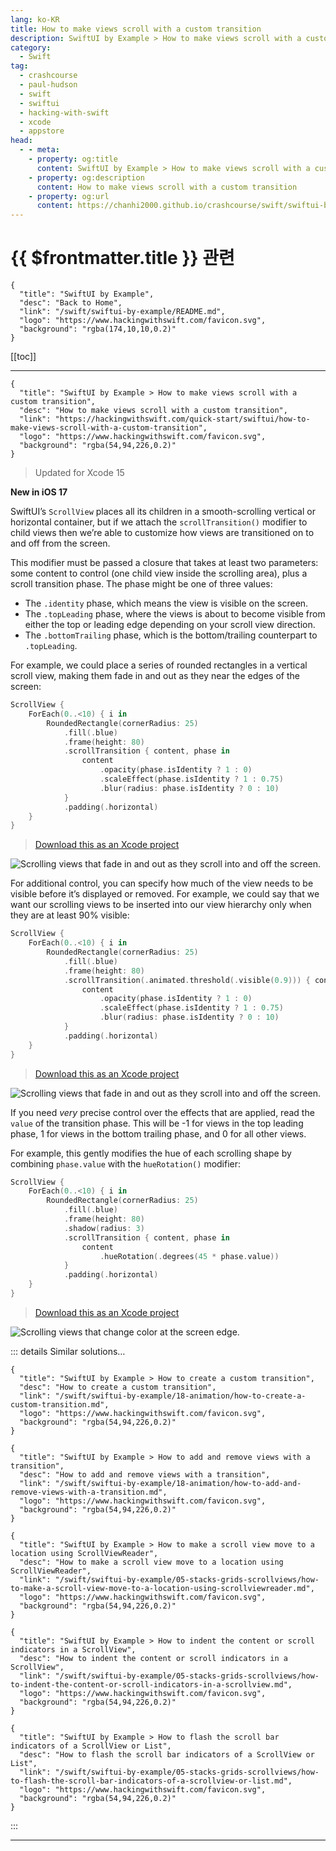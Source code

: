 ```yaml
---
lang: ko-KR
title: How to make views scroll with a custom transition
description: SwiftUI by Example > How to make views scroll with a custom transition
category:
  - Swift
tag: 
  - crashcourse
  - paul-hudson
  - swift
  - swiftui
  - hacking-with-swift
  - xcode
  - appstore
head:
  - - meta:
    - property: og:title
      content: SwiftUI by Example > How to make views scroll with a custom transition
    - property: og:description
      content: How to make views scroll with a custom transition
    - property: og:url
      content: https://chanhi2000.github.io/crashcourse/swift/swiftui-by-example/04-view-layout/how-to-make-views-scroll-with-a-custom-transition.html
---
```


# {{ $frontmatter.title }} 관련

```component VPCard
{
  "title": "SwiftUI by Example",
  "desc": "Back to Home",
  "link": "/swift/swiftui-by-example/README.md",
  "logo": "https://www.hackingwithswift.com/favicon.svg",
  "background": "rgba(174,10,10,0.2)"
}
```

[[toc]]

---

```component VPCard
{
  "title": "SwiftUI by Example > How to make views scroll with a custom transition",
  "desc": "How to make views scroll with a custom transition",
  "link": "https://hackingwithswift.com/quick-start/swiftui/how-to-make-views-scroll-with-a-custom-transition",
  "logo": "https://www.hackingwithswift.com/favicon.svg",
  "background": "rgba(54,94,226,0.2)"
}
```

> Updated for Xcode 15

**New in iOS 17**

SwiftUI’s `ScrollView` places all its children in a smooth-scrolling vertical or horizontal container, but if we attach the `scrollTransition()` modifier to child views then we’re able to customize how views are transitioned on to and off from the screen.

This modifier must be passed a closure that takes at least two parameters: some content to control (one child view inside the scrolling area), plus a scroll transition phase. The phase might be one of three values:

- The `.identity` phase, which means the view is visible on the screen.
- The `.topLeading` phase, where the views is about to become visible from either the top or leading edge depending on your scroll view direction.
- The `.bottomTrailing` phase, which is the bottom/trailing counterpart to `.topLeading`.

For example, we could place a series of rounded rectangles in a vertical scroll view, making them fade in and out as they near the edges of the screen:

```swift
ScrollView {
    ForEach(0..<10) { i in
        RoundedRectangle(cornerRadius: 25)
            .fill(.blue)
            .frame(height: 80)
            .scrollTransition { content, phase in
                content
                    .opacity(phase.isIdentity ? 1 : 0)
                    .scaleEffect(phase.isIdentity ? 1 : 0.75)
                    .blur(radius: phase.isIdentity ? 0 : 10)
            }
            .padding(.horizontal)
    }
}
```

> [<FontIcon icon="fas fa-file-zipper"/>Download this as an Xcode project](https://www.hackingwithswift.com/files/projects/swiftui/how-to-make-views-scroll-with-a-custom-transition-1.zip)

![Scrolling views that fade in and out as they scroll into and off the screen.](https://www.hackingwithswift.com/img/books/quick-start/swiftui/how-to-make-views-scroll-with-a-custom-transition-1~dark@2x.gif)

For additional control, you can specify how much of the view needs to be visible before it’s displayed or removed. For example, we could say that we want our scrolling views to be inserted into our view hierarchy only when they are at least 90% visible:

```swift
ScrollView {
    ForEach(0..<10) { i in
        RoundedRectangle(cornerRadius: 25)
            .fill(.blue)
            .frame(height: 80)
            .scrollTransition(.animated.threshold(.visible(0.9))) { content, phase in
                content
                    .opacity(phase.isIdentity ? 1 : 0)
                    .scaleEffect(phase.isIdentity ? 1 : 0.75)
                    .blur(radius: phase.isIdentity ? 0 : 10)
            }
            .padding(.horizontal)
    }
}
```

> [<FontIcon icon="fas fa-file-zipper"/>Download this as an Xcode project](https://www.hackingwithswift.com/files/projects/swiftui/how-to-make-views-scroll-with-a-custom-transition-2.zip)

![Scrolling views that fade in and out as they scroll into and off the screen.](https://www.hackingwithswift.com/img/books/quick-start/swiftui/how-to-make-views-scroll-with-a-custom-transition-2~dark@2x.gif)

If you need *very* precise control over the effects that are applied, read the `value` of the transition phase. This will be -1 for views in the top leading phase, 1 for views in the bottom trailing phase, and 0 for all other views.

For example, this gently modifies the hue of each scrolling shape by combining `phase.value` with the `hueRotation()` modifier:

```swift
ScrollView {
    ForEach(0..<10) { i in
        RoundedRectangle(cornerRadius: 25)
            .fill(.blue)
            .frame(height: 80)
            .shadow(radius: 3)
            .scrollTransition { content, phase in
                content
                    .hueRotation(.degrees(45 * phase.value))
            }
            .padding(.horizontal)
    }
}
```

> [<FontIcon icon="fas fa-file-zipper"/>Download this as an Xcode project](https://www.hackingwithswift.com/files/projects/swiftui/how-to-make-views-scroll-with-a-custom-transition-3.zip)

![Scrolling views that change color at the screen edge.](https://www.hackingwithswift.com/img/books/quick-start/swiftui/how-to-make-views-scroll-with-a-custom-transition-3~dark@2x.gif)

::: details Similar solutions…

```component VPCard
{
  "title": "SwiftUI by Example > How to create a custom transition",
  "desc": "How to create a custom transition",
  "link": "/swift/swiftui-by-example/18-animation/how-to-create-a-custom-transition.md",
  "logo": "https://www.hackingwithswift.com/favicon.svg",
  "background": "rgba(54,94,226,0.2)"
}
```

```component VPCard
{
  "title": "SwiftUI by Example > How to add and remove views with a transition",
  "desc": "How to add and remove views with a transition",
  "link": "/swift/swiftui-by-example/18-animation/how-to-add-and-remove-views-with-a-transition.md",
  "logo": "https://www.hackingwithswift.com/favicon.svg",
  "background": "rgba(54,94,226,0.2)"
}
```

```component VPCard
{
  "title": "SwiftUI by Example > How to make a scroll view move to a location using ScrollViewReader",
  "desc": "How to make a scroll view move to a location using ScrollViewReader",
  "link": "/swift/swiftui-by-example/05-stacks-grids-scrollviews/how-to-make-a-scroll-view-move-to-a-location-using-scrollviewreader.md",
  "logo": "https://www.hackingwithswift.com/favicon.svg",
  "background": "rgba(54,94,226,0.2)"
}
```

```component VPCard
{
  "title": "SwiftUI by Example > How to indent the content or scroll indicators in a ScrollView",
  "desc": "How to indent the content or scroll indicators in a ScrollView",
  "link": "/swift/swiftui-by-example/05-stacks-grids-scrollviews/how-to-indent-the-content-or-scroll-indicators-in-a-scrollview.md",
  "logo": "https://www.hackingwithswift.com/favicon.svg",
  "background": "rgba(54,94,226,0.2)"
}
```

```component VPCard
{
  "title": "SwiftUI by Example > How to flash the scroll bar indicators of a ScrollView or List",
  "desc": "How to flash the scroll bar indicators of a ScrollView or List",
  "link": "/swift/swiftui-by-example/05-stacks-grids-scrollviews/how-to-flash-the-scroll-bar-indicators-of-a-scrollview-or-list.md",
  "logo": "https://www.hackingwithswift.com/favicon.svg",
  "background": "rgba(54,94,226,0.2)"
}
```

:::


---

<TagLinks />